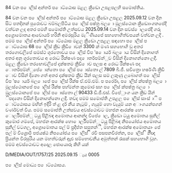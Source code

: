 84 වන ප ොලිස් අන්තර් ප ොට්ඨොස මළල ක්‍රීඩො උපළපලහි සමොප්තිය.

84 වන වන ප ොලිස් අන්තර් ප ොට්ඨොස මළල ක්‍රීඩො උපළල 2025.09.12 වන දින සිට පතදිනක් පුරොවට බම්බලපිටිය ප ොලිස් පෂ්ත්‍ර බල ො මූලස්ථොන ක්‍රීඩොාංගනපේදී වත්වන ලද අතර පමහි සමොප්ති උත්සවය 2025.09.14 වන දින සවස් ොලපේදී ගරු අග්‍රොමොතය ආචොර්ය හරිනි අමරසූරිය මැිණියපේ සහභොගිත්වපයන් වත්වන ලදි . පමම ප ොලිස් අන්තර් ප ොට්ඨොස මළල ක්‍රීඩො උපළල සඳහො ප ොලිස් ප ොට්ඨොස 68 ප ොලිස් ක්‍රීඩ ක්‍රීඩි ොවන් 3300 ක් මණ සහභොගි වු අතර තරගොවලිපේ සමස්ථ ශූරතොවය ප ොලිස් විප ්ෂ ොර්ය බල ොය විසින් දිනොගත් අතර අනු ශූරතොවය අ රොධ රීක්ෂණ පද ොර්තපම්න්ුව විසින් දිනොගන්නො ලදී. මළල ක්‍රීඩො තරඟොවලිපේ දක්ෂතම ක්‍රීඩි ොව පලස අ රොධ රීක්ෂණ පද ොර්තපම්න්ුපේ ොන්තො ප ොලිස් ප ොස්තො ල් 7809 බී.ජී. සචිත්‍රො හර්ෂණී ක්‍රීඩි ොව විසින් දිනො ගත් අතර දක්ෂතම ක්‍රීඩ යින් පලස සම ලකුණු ලබොගත් ප ොලිස් විප ්ෂ ොර්ය බල ොපේ ප ොලිස් රීක්ෂ ඒ.එම්.එම්. ප පර්රො, ප ොලිස් ක්පෂ්ත්‍ර බල ො මූලස්ථොනපේ ප ොලිස් රීක්ෂ පහ්මන්ත කුමොර සහ ප ොලිස් ක්පෂ්ත්‍ර බල ො මූලස්ථොනපේ ප ොලිස් ප ොස්තො ල් 90433 ඩි.ජී.එස්. විපේුාංග යන ක්‍රීඩ යින් ිපදනො විසින් දිනොගන්නො ලදී. තවද පමම සමොප්ති උපළල ප ොලිස් සාංස් ෘි ප ොට්ඨොසය මඟින් ඉදිරි ත් ළ දර් නීය නැටුම් , ගැයුම් හො වැයුම් යන අාංගයන්පගන් වර්ණවත් විය. පමම සමොප්ති උත්සවය අවස්ථොවට මහජන ආරක්ෂ හො ොර්ලිපම්න්ු ටයුු පිළිබඳ අමොතය ආනන්ද විපේ ොල, ක්‍රීඩො ටයුු අමොතය සුනිල් කුමොර ගමපේ, මහජන ආරක්ෂ හො ොර්ලිපම්න්ු ටයුු පිළිබඳ නිපයෝජය අමොතය සුනිල් වටගල, අග්‍රොමොතය පල් ම් ප්‍රදීප්ත සපුතන්ී, මහජන ආරක්ෂ අමොතයාං පේ පල් ම් විශ්‍රොමි පජයෂ්ඨ නිපයෝජය ප ොලිස් ි රවී පසපනවිරත්න, ප ොලිස් ි නීිඥ ප්‍රියන්ත වීරසුරිය යන මහත්වරුන් ඇුළු සම්භොවනීය අමුත්තන් රැසක් සහභොගි වූහ. පමම අවස්ථොවට අදොල ඡොයොරූ කිහි යක්

D/MEDIA/OUT/1757/25 2025.09.15 ැය 0005

ප ොලිස් මොධ්‍ය ප ොට්ඨොසය.